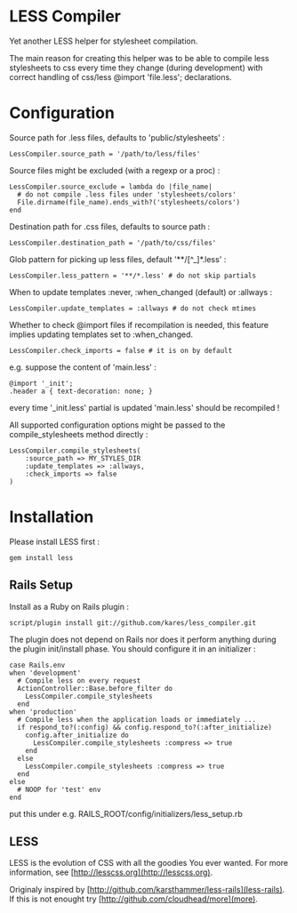LESS Compiler
==============

Yet another LESS helper for stylesheet compilation.

The main reason for creating this helper was to be able to compile
less stylesheets to css every time they change (during development)
with correct handling of css/less @import 'file.less'; declarations.

Configuration
=============

Source path for .less files, defaults to 'public/stylesheets' :

    LessCompiler.source_path = '/path/to/less/files'

Source files might be excluded (with a regexp or a proc) :

    LessCompiler.source_exclude = lambda do |file_name|
      # do not compile .less files under 'stylesheets/colors'
      File.dirname(file_name).ends_with?('stylesheets/colors')
    end

Destination path for .css files, defaults to source path :

    LessCompiler.destination_path = '/path/to/css/files'

Glob pattern for picking up less files, default '**/[^_]*.less' :

    LessCompiler.less_pattern = '**/*.less' # do not skip partials

When to update templates :never, :when_changed (default) or :allways :

    LessCompiler.update_templates = :allways # do not check mtimes

Whether to check @import files if recompilation is needed, this feature
implies updating templates set to :when_changed.

    LessCompiler.check_imports = false # it is on by default

e.g. suppose the content of 'main.less' :

    @import '_init';
    .header a { text-decoration: none; }

every time '_init.less' partial is updated 'main.less' should be recompiled !

All supported configuration options might be passed to the compile_stylesheets
method directly :

    LessCompiler.compile_stylesheets(
        :source_path => MY_STYLES_DIR
        :update_templates => :allways,
        :check_imports => false
    )

Installation
============

Please install LESS first :

    gem install less


Rails Setup
-----------

Install as a Ruby on Rails plugin :

    script/plugin install git://github.com/kares/less_compiler.git

The plugin does not depend on Rails nor does it perform anything during the
plugin init/install phase. You should configure it in an initializer :

    case Rails.env
    when 'development'
      # Compile less on every request
      ActionController::Base.before_filter do
        LessCompiler.compile_stylesheets
      end
    when 'production'
      # Compile less when the application loads or immediately ...
      if respond_to?(:config) && config.respond_to?(:after_initialize)
        config.after_initialize do
          LessCompiler.compile_stylesheets :compress => true
        end
      else
        LessCompiler.compile_stylesheets :compress => true
      end
    else
      # NOOP for 'test' env
    end

put this under e.g. RAILS_ROOT/config/initializers/less_setup.rb

LESS
----

LESS is the evolution of CSS with all the goodies You ever wanted.
For more information, see [http://lesscss.org](http://lesscss.org).

Originaly inspired by [http://github.com/karsthammer/less-rails](less-rails).
If this is not enought try [http://github.com/cloudhead/more](more).
